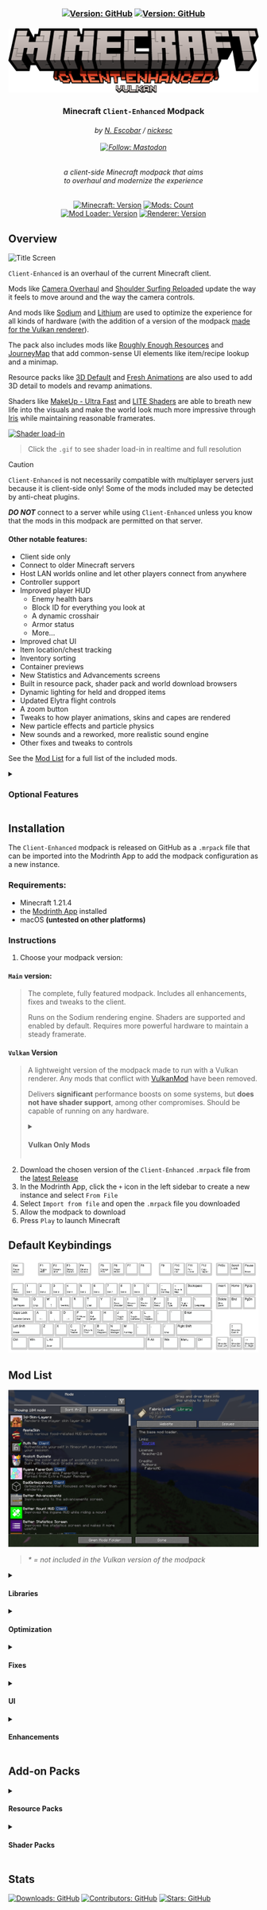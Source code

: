 
<h3 align="center" >
  <!--
  mods color: #1998ca
  fabric color: #dbb69b
  modrinth color: #1bd96a
  github color: brightgreen
  sodium color: #83cc72
  minecraft color: #00AA00
  label color: #505050
  discord color: #5865F2
  mastodon color: #6364FF
  -->

  <div>
    <!-- <a href="https://modrinth.com/modpack/client-enhanced"><img alt="Version: Modrinth" src="https://img.shields.io/modrinth/v/client-enhanced?style=for-the-badge&logo=modrinth&label=Version&labelColor=%23505050&color=%231bd96a"></a> -->
    <a href="https://github.com/nickesc/client-enhanced"><img alt="Version: GitHub" src="https://img.shields.io/github/v/release/nickesc/client-enhanced?include_prereleases&sort=semver&display_name=tag&style=for-the-badge&logo=github&label=Version&labelColor=%23505050&color=brightgreen"></a>
    <a href="https://github.com/nickesc/client-enhanced"><img alt="Version: GitHub" src="https://img.shields.io/github/last-commit/nickesc/client-enhanced?display_timestamp=committer&style=for-the-badge&logo=github&label=Latest&labelColor=%23505050&color=brightgreen"></a>
  </div>
  <br>
  <img src="config/fancymenu/assets/minecraft_title.png">
  <h3 align="center">
    Minecraft <code>Client-Enhanced</code> Modpack
  </h3>
  
  <h6 align="center">
    by <a href="https://nickesc.github.io">N. Escobar</a> / <a href="https://github.com/nickesc">nickesc</a>
    <br><br>
    <a href="https://infosec.exchange/@nickesc"><img alt="Follow: Mastodon" src="https://img.shields.io/mastodon/follow/109578095057040584?domain=infosec.exchange&style=for-the-badge&logo=mastodon&label=Follow&labelColor=%23505050&color=%236364FF"></a>
  </h6>
  <h6 align="center">
    a client-side Minecraft modpack that aims<br>
    to overhaul and modernize the experience
  </h6>
  <div align="center">
    <a href="https://www.minecraft.net/en-us/about-minecraft"><img alt="Minecraft: Version" src="https://img.shields.io/badge/dynamic/json?url=https%3A%2F%2Fgithub.com%2Fnickesc%2Fclient-enhanced%2Fraw%2Frefs%2Ftags%2F1.3.2%2Fconfig%2Ffancymenu%2Fassets%2Fmodpack.json&query=%24.modpack.target_mc_version&style=for-the-badge&label=Minecraft&labelColor=%23505050&color=%2300AA00"></a>
    <a href="https://github.com/nickesc/client-enhanced/tree/main/mods"><img alt="Mods: Count" src="https://img.shields.io/github/directory-file-count/nickesc/client-enhanced/mods?type=file&style=for-the-badge&label=Mods&labelColor=%23505050&color=%231998ca"></a>
    <br>
    <a href="https://fabricmc.net/"><img alt="Mod Loader: Version" src="https://img.shields.io/badge/dynamic/json?url=https%3A%2F%2Fgithub.com%2Fnickesc%2Fclient-enhanced%2Fraw%2Frefs%2Fheads%2Fmain%2Fconfig%2Ffancymenu%2Fassets%2Fmodpack.json&query=%24.modpack.loader&style=for-the-badge&label=Loader&labelColor=%23505050&color=%23dbb69b"></a>
    <a href="https://modrinth.com/mod/sodium"><img alt="Renderer: Version" src="https://img.shields.io/badge/dynamic/json?url=https%3A%2F%2Fgithub.com%2Fnickesc%2Fclient-enhanced%2Fraw%2Frefs%2Fheads%2Fmain%2Fconfig%2Ffancymenu%2Fassets%2Fmodpack.json&query=%24.modpack.renderer&style=for-the-badge&label=Renderer&labelColor=%23505050&color=%2383cc72"></a>
  </div>
</h3>

## Overview

![Title Screen](client-enhanced/img/title-screen.png)

`Client-Enhanced` is an overhaul of the current Minecraft client.

Mods like [Camera Overhaul](https://modrinth.com/mod/cameraoverhaul) and [Shoulder Surfing Reloaded](https://modrinth.com/mod/shoulder-surfing-reloaded) update the way it feels to move around and the way the camera controls. 

And mods like [Sodium](https://modrinth.com/mod/sodium) and [Lithium](https://modrinth.com/mod/lithium) are used to optimize the experience for all kinds of hardware (with the addition of a version of the modpack [made for the Vulkan renderer](#vulkan-version)). 

The pack also includes mods like [Roughly Enough Resources](https://modrinth.com/mod/rei) and [JourneyMap](https://modrinth.com/mod/journeymap) that add common-sense UI elements like item/recipe lookup and a minimap. 

Resource packs like [3D Default](https://modrinth.com/resourcepack/3d-default) and [Fresh Animations](https://modrinth.com/resourcepack/fresh-animations) are also used to add 3D detail to models and revamp animations.

Shaders like [MakeUp - Ultra Fast](https://modrinth.com/shader/makeup-ultra-fast-shaders) and [LITE Shaders](https://modrinth.com/shader/lite-shaders) are able to breath new life into the visuals and make the world look much more impressive through [Iris](https://modrinth.com/mod/iris) while maintaining reasonable framerates.

[![Shader load-in](client-enhanced/img/load-in/optimized.gif)](client-enhanced/img/load-in/load-in.mp4)
> Click the `.gif` to see shader load-in in realtime and full resolution

> [!CAUTION]
> `Client-Enhanced` is not necessarily compatible with multiplayer servers just because it is client-side only! Some of the mods included may be detected by anti-cheat plugins. 
> 
> ***DO NOT*** connect to a server while using `Client-Enhanced` unless you know that the mods in this modpack are permitted on that server.

#### Other notable features:
- Client side only
- Connect to older Minecraft servers
- Host LAN worlds online and let other players connect from anywhere
- Controller support
- Improved player HUD
  - Enemy health bars
  - Block ID for everything you look at
  - A dynamic crosshair
  - Armor status
  - More...
- Improved chat UI
- Item location/chest tracking
- Inventory sorting
- Container previews
- New Statistics and Advancements screens
- Built in resource pack, shader pack and world download browsers
- Dynamic lighting for held and dropped items
- Updated Elytra flight controls
- A zoom button
- Tweaks to how player animations, skins and capes are rendered
- New particle effects and particle physics
- New sounds and a reworked, more realistic sound engine
- Other fixes and tweaks to controls

See the [Mod List](#mod-list) for a full list of the included mods.

<details>
  <summary><h3> Optional Features </h4></summary>

##### Resource Packs
Included in the resource packs are a number of vanilla-adjacent updates to mob models and animations. These are disabled by default, but can be enabled if you want. Make sure they are at the top of the resource pack list if you want to use them. They may impact performance significantly.

There are also alternatives to the container GUI replacements that can be enabled as resource packs instead of Colorful Containers.

##### Shaders
There are a lot of different options for shaders in the Shader Pack menu. To access that menu, press `O`. By default, the MakeUp - Ultra Fast shader is selected, but there are also options for higher end machines and lower end machines.

##### Hotkeys
Many of the enhancements included in this modpack can be toggled using hotkeys:

- Pressing `K` will toggle camera changes, including shaders and particle physics
- Pressing `J` will toggle many HUD elements, including the minimap, armor HUD and block ID
- Pressing `L` will toggle a couple backend changes like sign click-through and some render culling

</details>

## Installation

The `Client-Enhanced` modpack is released on GitHub as a `.mrpack` file that can be imported into the Modrinth App to add the modpack configuration as a new instance.

### Requirements:
- Minecraft 1.21.4
- the [Modrinth App](https://modrinth.com/app) installed
- macOS **(untested on other platforms)**

### Instructions

1. Choose your modpack version:

#### `Main` version:
> The complete, fully featured modpack. Includes all enhancements, fixes and tweaks to the client.
>
> Runs on the Sodium rendering engine. Shaders are supported and enabled by default. Requires more powerful hardware to maintain a steady framerate.

#### `Vulkan` Version
> A lightweight version of the modpack made to run with a Vulkan renderer. Any mods that conflict with [VulkanMod](https://modrinth.com/mod/vulkanmod) have been removed.
>
> Delivers **significant** performance boosts on some systems, but **does not have shader support**, among other compromises. Should be capable of running on any hardware.
>
> <details> 
>   <summary><h4>Vulkan Only Mods</h4></summary>
>
> Mod | Link
> -|-|
> VulkanMod | [Modrinth](https://modrinth.com/mod/vulkanmod)
> FPS Reducer | [Modrinth](https://modrinth.com/mod/fps-reducer)
> LambDynamicLights | [Modrinth](https://modrinth.com/mod/lambdynamiclights)
> 
> </details>

2. Download the chosen version of the `Client-Enhanced` `.mrpack` file from the [latest Release](https://github.com/nickesc/client-enhanced/releases/latest)
3. In the Modrinth App, click the `+` icon in the left sidebar to create a new instance and select `From File`
4. Select `Import from file` and open the `.mrpack` file you downloaded
5. Allow the modpack to download
6. Press `Play` to launch Minecraft

<!--### Updating

To update either version of the modpack, execute the following command in the terminal from the modpack's directory:
```
git pull
```

> [!NOTE]
> Some settings changed by the user may be overwritten during modpack updates -- make backups of your `options.txt` file and `config/` folder if you want to make sure your settings stay the same as they were before the update.
>
> Keep in mind that updated settings are supposed to make the experience better and more enjoyable, especially if new mods are added to the pack.-->

## Default Keybindings

![Client-Enhanced Keybindings](client-enhanced/graphics/keybinds/keyboard-layout.png)

## Mod List

![Mod Menu](client-enhanced/img/mod-menu.png)

> *\* = not included in the Vulkan version of the modpack*

<details> 
  <summary><h4>Libraries</h4></summary>
  
Mod | Link
-|-|
Fabric API | [Modrinth]()
Cloth Config API | [Modrinth](https://modrinth.com/mod/cloth-config)
Mod Menu | [Modrinth](https://modrinth.com/mod/modmenu)
Yet Another Config Lib | [Modrinth](https://modrinth.com/mod/yacl)
Fabric Language Kotlin | [Modrinth](https://modrinth.com/mod/fabric-language-kotlin)
ukulib | [Modrinth](https://modrinth.com/mod/ukulib)
Collective | [Modrinth](https://modrinth.com/mod/collective)
libIPN | [Modrinth](https://modrinth.com/mod/libipn)
Architechtury API | [Modrinth](https://modrinth.com/mod/architectury-api)
UniLib | [Modrinth](https://modrinth.com/mod/unilib)
Balm | [Modrinth](https://modrinth.com/mod/balm)
CICADA | [Modrinth](https://modrinth.com/mod/cicada)
SuperMartijn642's Config Lib | [Modrinth](https://modrinth.com/mod/supermartijn642s-config-lib)
Konkrete | [Modrinth](https://modrinth.com/mod/konkrete)
Melody | [Modrinth](https://modrinth.com/mod/melody)
TCDCommons API | [Modrinth](https://modrinth.com/mod/tcdcommons)
M.R.U | [Modrinth](https://modrinth.com/mod/mru)
Forge Config API Port | [Modrinth](https://modrinth.com/mod/forge-config-api-port)
oωo (owo-lib) | [Modrinth](https://modrinth.com/mod/owo-lib)
TxniLib | [Modrinth](https://modrinth.com/mod/txnilib)
Searchables | [Modrinth](https://modrinth.com/mod/searchables)

</details>

<details> 
  <summary><h4>Optimization</h4></summary>

##### General

Mod | Link
-|-|
Lithium | [Modrinth](https://modrinth.com/mod/lithium)
Ferrite Core | [Modrinth](https://modrinth.com/mod/ferrite-core)
Concurrent Chunk Management Engine | [Modrinth](https://modrinth.com/mod/c2me-fabric)
Modern Fix | [Modrinth](https://modrinth.com/mod/modernfix)
Bad Optimizations | [Modrinth](https://modrinth.com/mod/badoptimizations)
*Dynamic FPS** | [Modrinth](https://modrinth.com/mod/dynamic-fps)
Language Reload | [Modrinth](https://modrinth.com/mod/language-reload)

##### Networking

Mod | Link
-|-|
Krypton | [Modrinth](https://modrinth.com/mod/krypton)
Bad Packets | [Modrinth](https://modrinth.com/mod/badpackets)

##### Visual

Mod | Link
-|-|
*Sodium** | [Modrinth](https://modrinth.com/mod/sodium)
*Sodium Extra** | [Modrinth](https://modrinth.com/mod/sodium-extra)
*Reese's Sodium Options** | [Modrinth](https://modrinth.com/mod/reeses-sodium-options)
*Sodium Options API** | [Modrinth](https://modrinth.com/mod/sodium-options-api)
*Sodium Options Mod Compat** | [Modrinth](https://modrinth.com/mod/sodium-options-mod-compat)
ImmediatelyFast | [Modrinth](https://modrinth.com/mod/immediatelyfast)
Entity Culling | [Modrinth](https://modrinth.com/mod/entityculling)
More Culling | [Modrinth](https://modrinth.com/mod/moreculling)

</details>

<details> 
  <summary><h4>Fixes</h4></summary>
  
Mod | Link
-|-|
Debugify | [Modrinth](https://modrinth.com/mod/debugify) 
Shift-Scroll Fix for macOS | [Modrinth](https://modrinth.com/mod/shift-scroll-fix)
No Resource Pack Warnings | [Modrinth](https://modrinth.com/mod/no-resource-pack-warnings)
Yeetus Experimentus | [Modrinth](https://modrinth.com/mod/yeetus-experimentus)
Axolotl Buckets | [Modrinth](https://modrinth.com/mod/axolotl-buckets)
Better Shields | [Modrinth](https://modrinth.com/mod/bettershields)
Fast IP Ping | [Modrinth](https://modrinth.com/mod/fast-ip-ping)
No Telemetry | [Modrinth](https://modrinth.com/mod/no-telemetry)
GPUTape | [Modrinth](https://modrinth.com/mod/gputape)

</details>

<details> 
  <summary><h4>UI</h4></summary>
  
##### HUD

Mod | Link
-|-|
Jade | [Modrinth](https://modrinth.com/mod/jade)
JourneyMap | [Modrinth](https://modrinth.com/mod/journeymap)
JourneyMap Web Map | [Modrinth](https://modrinth.com/mod/journeymap-web-map)
Ayame PaperDoll | [Modrinth](https://modrinth.com/mod/ayame-paperdoll)
uku's Armor HUD | [Modrinth](https://modrinth.com/mod/ukus-armor-hud)
Dynamic Crosshair | [Modrinth](https://modrinth.com/mod/dynamiccrosshair)
Appleskin | [Modrinth](https://modrinth.com/mod/appleskin)
Detail Armor Bar | [Modrinth](https://modrinth.com/mod/detail-armor-bar)
Better Mount HUD | [Modrinth](https://modrinth.com/mod/better-mount-hud)
Raised | [Modrinth](https://modrinth.com/mod/raised)
Chest Tracker | [Modrinth](https://modrinth.com/mod/chest-tracker)
Health Indicators | [Modrinth](https://modrinth.com/mod/health-indicators)
Provi's Health Bars | [Modrinth](https://modrinth.com/mod/provis-health-bars)
What Did I Just Kill? | [Modrinth](https://modrinth.com/mod/what-did-i-just-kill)
Status Effect Bars | [Modrinth](https://modrinth.com/mod/status-effect-bars)
Current Music Track | [Modrinth](https://modrinth.com/mod/current-game-music-track)
Better Ping Display | [Modrinth](https://modrinth.com/mod/better-ping-display-fabric)
Colorful Subtitles | [Modrinth](https://modrinth.com/mod/colorful-subtitles)
Toggle Subtitles | [Modrinth](https://modrinth.com/mod/toggle-subtitles)

##### Inventory

Mod | Link
-|-|
Roughly Enough Resources | [Modrinth](https://modrinth.com/mod/rei)
Just Enough Breeding | [Modrinth](https://modrinth.com/mod/justenoughbreeding)
Inventory Profiles Next | [Modrinth](https://modrinth.com/mod/inventory-profiles-next)
Peek | [Modrinth](https://modrinth.com/mod/peek)
Durability Tooltip | [Modrinth](https://modrinth.com/mod/durability-tooltip)
Persistent Inventory Search | [Modrinth](https://modrinth.com/mod/persistent-inventory-search)

##### Chat

Mod | Link
-|-|
Chat Patches | [Modrinth](https://modrinth.com/mod/chatpatches)
Chat Notify | [Modrinth](https://modrinth.com/mod/chatnotify)
Chat Heads | [Modrinth](https://modrinth.com/mod/chat-heads)
Chat Animation | [Modrinth](https://modrinth.com/mod/chatanimation)
Chat Signing Hider | [Modrinth](https://modrinth.com/mod/chat-signing-hider)

##### Window

Mod | Link
-|-|
FancyMenu | [Modrinth](https://modrinth.com/mod/fancymenu)
Dark Loading Screen | [Modrinth](https://modrinth.com/mod/dark-loading-screen)
Resourcify | [Modrinth](https://modrinth.com/mod/resourcify)
Better Statistics Screen | [Modrinth](https://modrinth.com/mod/better-stats/gallery)
Better Advancements | [Modrinth](https://modrinth.com/mod/better-advancements)
Better Command Block UI | [Modrinth](https://modrinth.com/mod/bettercommandblockui)
BetterF3 | [Modrinth](https://modrinth.com/mod/betterf3)
Blur+ | [Modrinth](https://modrinth.com/mod/blur-plus)
Server Country Flags | [Modrinth](https://modrinth.com/mod/server-country-flags)
World Play Time | [Modrinth](https://modrinth.com/mod/world-play-time)
Cursor Anchor | [Modrinth](https://modrinth.com/mod/cursor-anchor)
Smooth Scrolling | [Modrinth](https://modrinth.com/mod/smooth-scroll)
*Cubes Without Borders** | [Modrinth](https://modrinth.com/mod/cubes-without-borders)

</details>

<details> 
  <summary><h4>Enhancements</h4></summary>
  
##### Player

Mod | Link
-|-|
Not Enough Animations | [Modrinth](https://modrinth.com/mod/not-enough-animations)
3D Skin Layers | [Modrinth](https://modrinth.com/mod/3dskinlayers)
Wavey Capes | [Modrinth](https://modrinth.com/mod/wavey-capes)
Capes | [Modrinth](https://modrinth.com/mod/capes)
*YDM's Weapon Master** | [Modrinth](https://modrinth.com/mod/weaponmaster)

##### Camera

Mod | Link
-|-|
Camera Overhaul | [Modrinth](https://modrinth.com/mod/cameraoverhaul)
Shoulder Surfing Reloaded | [Modrinth](https://modrinth.com/mod/shoulder-surfing-reloaded)
First-person Model | [Modrinth](https://modrinth.com/mod/first-person-model)
Do a Barrel Roll | [Modrinth](https://modrinth.com/mod/do-a-barrel-roll)
DeathView | [Modrinth](https://modrinth.com/mod/deathview)
Full Brightness Toggle | [Modrinth](https://modrinth.com/mod/full-brightness-toggle)
Zoomify | [Modrinth](https://modrinth.com/mod/zoomify)
*Fabrishot** | [Modrinth](https://modrinth.com/mod/fabrishot)

##### Visual

Mod | Link
-|-|
*Physics Mod** | [Modrinth](https://modrinth.com/mod/physicsmod)
Visuality | [Modrinth](https://modrinth.com/mod/visuality)
Particular | [Modrinth](https://modrinth.com/mod/particular)
Falling Leaves | [Modrinth](https://modrinth.com/mod/fallingleaves)
Make Bubbles Pop | [Modrinth](https://modrinth.com/mod/make_bubbles_pop)
Fog | [Modrinth](https://modrinth.com/mod/fog)
*Explosive Enhancement** | [Modrinth](https://modrinth.com/mod/explosive-enhancement)
*Chunks Fade In** | [Modrinth](https://modrinth.com/mod/chunks-fade-in)
cat_jam | [Modrinth](https://modrinth.com/mod/cat_jam)

##### Optifine Alternatives

Mod | Link
-|-|
*Puzzle** | [Modrinth](https://modrinth.com/mod/puzzle)
*Iris** | [Modrinth](https://modrinth.com/mod/iris)
Entity Texture Features | [Modrinth](https://modrinth.com/mod/entitytexturefeatures)
Entity Model Features | [Modrinth](https://modrinth.com/mod/entity-model-features)
Continuity | [Modrinth](https://modrinth.com/mod/continuity)
OptiGUI | [Modrinth](https://modrinth.com/mod/optigui)
Sodium Dynamic Lights | [Modrinth](https://modrinth.com/mod/sodium-dynamic-lights)
Capes | [Modrinth](https://modrinth.com/mod/capes)

##### Sound

Mod | Link
-|-|
Sound Physics Remastered | [Modrinth](https://modrinth.com/mod/sound-physics-remastered)
Sounds | [Modrinth](https://modrinth.com/mod/sound)
Sound Controller | [Modrinth](https://modrinth.com/mod/sound-controller)
Pling | [Modrinth](https://modrinth.com/mod/pling)

##### Controls

Mod | Link
-|-|
Controlify | [Modrinth](https://modrinth.com/mod/controlify)
ClickThrough Plus | [Modrinth](https://modrinth.com/mod/clickthrough+)
Client Tweaks | [Modrinth](https://modrinth.com/mod/client-tweaks)
Mouse Tweaks | [Modrinth](https://modrinth.com/mod/mouse-tweaks)

##### Commands

Mod | Link
-|-|
Mods Command | [Modrinth](https://modrinth.com/mod/searchables)
Simple Item Editor | [Modrinth](https://modrinth.com/mod/simple-item-editor)
Simple Update Checker | [Modrinth](https://modrinth.com/mod/simple-update-checker)

##### Client

Mod | Link
-|-|
e4mc | [Modrinth](https://modrinth.com/mod/e4mc)
Custom LAN | [Modrinth](https://modrinth.com/mod/custom-lan)
ViaFabricPlus | [Modrinth](https://modrinth.com/mod/viafabricplus)
Auth Me | [Modrinth](https://modrinth.com/mod/auth-me)
No Chat Reports | [Modrinth](https://modrinth.com/mod/no-chat-reports)
Not Enough Crashes | [Modrinth](https://modrinth.com/mod/notenoughcrashes)
Too Many Shortcuts | [Modrinth](https://modrinth.com/mod/too-many-shortcuts)
Screenshot Organization | [Modrinth](https://modrinth.com/mod/screenshot-organisation)
CraftPresence | [Modrinth](https://modrinth.com/mod/craftpresence)

</details>

## Add-on Packs

<details> 
  <summary><h4>Resource Packs</h4></summary>

##### 3D Models

Pack | Link
-|-|
3D Default | [Modrinth](https://modrinth.com/resourcepack/3d-default)
3D Models (UltiCraft Sandalone) | [Modrinth](https://modrinth.com/resourcepack/ulticraft-models-3d)
Farm 3D | [Modrinth](https://modrinth.com/resourcepack/farm-3d)
Blue's Better Monsters | [CurseForge](https://www.curseforge.com/minecraft/texture-packs/blues-better-monsters)
Duck Chicken Goose | [CurseForge](https://www.curseforge.com/minecraft/texture-packs/allfowl)
Better Cats | [CurseForge](https://www.curseforge.com/minecraft/texture-packs/better-cats-minecraft)
Better Rabbits | [CurseForge](https://www.curseforge.com/minecraft/texture-packs/better-rabbits)
Better Pigs | [CurseForge](https://www.curseforge.com/minecraft/texture-packs/better-pigs)
Better Wolves | [CurseForge](https://www.curseforge.com/minecraft/texture-packs/better-wolves)

##### Animations

Pack | Link
-|-|
Fresh Animations | [Modrinth](https://modrinth.com/resourcepack/fresh-animations)
Fresh Animations - Extensions | [Modrinth](https://modrinth.com/resourcepack/fresh-animations-extensions)

##### GUI

Pack | Link
-|-|
Colorful Containers GUI | [Modrinth](https://modrinth.com/resourcepack/colourful-containers-gui)
Recolorful Containers | [Modrinth](https://modrinth.com/resourcepack/recolourful-containers-gui/)
Rybo's Enhanced GUI | [Planet Minecraft](https://www.planetminecraft.com/texture-pack/rybo-s-enhanced-gui/)
Caves & Cliffs Panorama | [CurseForge](https://www.curseforge.com/minecraft/texture-packs/the-1-18-panorama)

</details>

<details> 
  <summary><h4>Shader Packs</h4></summary>
  
Pack | Link
-|-|
MakeUp - Ultra Fast | [Modrinth](https://modrinth.com/shader/makeup-ultra-fast-shaders)
LITE Shaders | [Modrinth](https://modrinth.com/shader/lite-shaders)
Super Duper Vanilla | [Modrinth](https://modrinth.com/shader/super-duper-vanilla)
Bloop Shaders | [Modrinth](https://modrinth.com/shader/bloop-shaders)
BSL Shaders | [Modrinth](https://modrinth.com/shader/bsl-shaders)
BSL Shaders - Classic | [Modrinth](https://modrinth.com/shader/bsl-shaders-classic)
Complementary Shaders - Unbound | [Modrinth](https://modrinth.com/shader/complementary-unbound)
Complementary Shaders - Reignited | [Modrinth](https://modrinth.com/shader/complementary-reimagined)
Euphoria Patches | [Modrinth](https://modrinth.com/mod/euphoria-patches)
Mellow | [Modrinth](https://modrinth.com/shader/mellow)
Miniature Shader | [Modrinth](https://modrinth.com/shader/miniature-shader)
Licorice Shaders | [Modrinth](https://modrinth.com/shader/liquorice)
Open4ES Renewed | [Modrinth](https://modrinth.com/shader/open4es-renewed)
Simply Upscaled | [Modrinth](https://modrinth.com/shader/simply-upscaled)
BVS - Best Vanilla Shader | [Modrinth](https://modrinth.com/shader/bvs)
Vanilletix Reimagined | [Modrinth](https://modrinth.com/shader/vanilletix)
CH Motion | [Modrinth](https://modrinth.com/shader/ch-motion)
DepthField | [Modrinth](https://modrinth.com/shader/depthfield)

</details>

<!--
## Development:
Development steps are the same as installation until choosing a version.

Instead, clone the repository and install Physics as normal:
```sh
git https://github.com/nickesc/client-enhanced && \
  client-enhanced/scripts/download-physics.sh
```

To work on the Vulkan branch:
```sh
git checkout vulkan
```

And to change back to the Main branch:
```sh
git checkout main && \
  client-enhanced/scripts/download-physics.sh
```

Then proceed with installation instructions.
-->

## Stats
<!--<a href="https://github.com/nickesc/client-enhanced"><img alt="Version: GitHub" src="https://img.shields.io/github/v/release/nickesc/client-enhanced?include_prereleases&sort=semver&display_name=tag&style=for-the-badge&logo=github&label=Version&labelColor=%23505050&color=brightgreen"></a>-->
<a href="https://github.com/nickesc/client-enhanced/releases"><img alt="Downloads: GitHub" src="https://img.shields.io/github/downloads/nickesc/client-enhanced/total?style=for-the-badge&logo=github&label=Downloads&labelColor=%23505050&color=brightgreen"></a>
<a href="https://github.com/nickesc/client-enhanced"><img alt="Contributors: GitHub" src="https://img.shields.io/github/contributors-anon/nickesc/client-enhanced?style=for-the-badge&logo=github&label=Contributors&labelColor=%23505050&color=brightgreen"></a>
<a href="https://github.com/nickesc/client-enhanced"><img alt="Stars: GitHub" src="https://img.shields.io/github/stars/nickesc/client-enhanced?style=for-the-badge&logo=github&label=Stars&labelColor=%23505050&color=brightgreen"></a>

<!--<a href="https://modrinth.com/modpack/client-enhanced"><img alt="Follow: Modrinth" src="https://img.shields.io/modrinth/followers/client-enhanced?style=for-the-badge&logo=modrinth&label=Follow&labelColor=%23505050&color=%231bd96a"></a>
<a href="https://modrinth.com/modpack/client-enhanced/versions"><img alt="Downloads: Modrinth" src="https://img.shields.io/modrinth/dt/client-enhanced?style=for-the-badge&logo=modrinth&label=Downloads&labelColor=%23505050&color=%231bd96a"></a>-->
